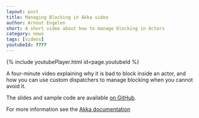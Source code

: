 ```yaml
---
layout: post
title: Managing Blocking in Akka video
author: Arnout Engelen
short: A short video about how to manage blocking in Actors
category: news
tags: [videos]
youtubeId: ????
---
```


{% include youtubePlayer.html id=page.youtubeId %}

A four-minute video explaining why it is bad to block inside an actor, and how
you can use custom dispatchers to manage blocking when you cannot avoid it.

The slides and sample code are available [on GitHub](https://github.com/raboof/akka-blocking-dispatcher).

For more information see the [Akka documentation](https://doc.akka.io/docs/akka/current/typed/dispatchers.html#blocking-needs-careful-management)
